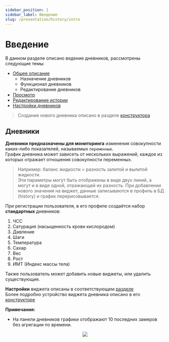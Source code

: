 ```yaml
---
sidebar_position: 1
sidebar_label: Введение
slug: /presentation/history/intro
---
```


# Введение

В данном разделе описано ведение дневников, рассмотрены следующие темы:

- [Общее описание](/docs/presentation/history/intro)
  - Назначение дневников
  - Функционал дневников
  - Редактирование дневников
- [Просмотр](/docs/presentation/history/show)
- [Редактирование истории](/docs/presentation/history/edit_history)
- [Настройки дневников](/docs/presentation/history/edit_diary)

> Создание нового дневника описано в разделе [конструктора](/docs/views/constructors#конструктор-дневников)

## Дневники

**Дневники предназначены для мониторинга** изменения совокупности каких-либо показателей, называемых `переменные`.  
График дневника может зависеть от нескольких выражений, каждое из которых отражает отношения совокупности переменных.

> Например: баланс жидкости = разность залитой и вылитой жидкости.  
> Эти параметры могут быть отображены в виде двух линий, а могут и в виде одной, отражающей их разность.
> При добавлении нового значения на виджет, данные записываются в профиль в БД (history) и график перерисовывается.

При регистрации пользователя, в его профиле создаётся набор **стандартных** дневников:

1. ЧСС
2. Сатурация (насыщенность крови кислородом)
3. Давление
4. Шаги
5. Температура
6. Сахар
7. Вес
8. Рост
9. ИМТ (Индекс массы тела)

Также пользователь может добавить новые виджеты, или удалить существующие.

**Настройки** виджета описаны в соответствующем [разделе](/docs/presentation/history/edit_diary)  
Более подробно устройство виджета дневника описано в его [конструкторе](/docs/views/constructors#конструктор-дневников)

**Примечания:**

- На панели дневников графики отображают 10 последних замеров без агрегации по времени.

<div align="center"><img type="imgscreen" src="/wellness_doc/img/presentation/diary/phone/diary.png"/></div>
